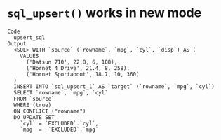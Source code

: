 # `sql_upsert()` works in new mode

    Code
      upsert_sql
    Output
      <SQL> WITH `source` (`rowname`, `mpg`, `cyl`, `disp`) AS (
        VALUES
          ('Datsun 710', 22.8, 6, 108),
          ('Hornet 4 Drive', 21.4, 8, 258),
          ('Hornet Sportabout', 18.7, 10, 360)
      )
      INSERT INTO `sql_upsert_1` AS `target` (`rowname`, `mpg`, `cyl`)
      SELECT `rowname`, `mpg`, `cyl`
      FROM `source`
      WHERE (true)
      ON CONFLICT ("rowname")
      DO UPDATE SET
        `cyl` = `EXCLUDED`.`cyl`,
        `mpg` = -`EXCLUDED`.`mpg`

